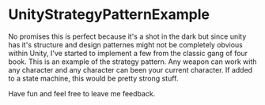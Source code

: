 UnityStrategyPatternExample
===========================
No promises this is perfect because it's a shot in the dark but since unity has it's 
structure and design patternes might not be completely obvious within Unity, I've started 
to implement a few from the classic gang of four book. 
This is an example of the strategy pattern. Any weapon can work with any character and any character can been 
your current character. If added to a state machine, this would be pretty strong stuff. 

Have fun and feel free to leave me feedback. 
